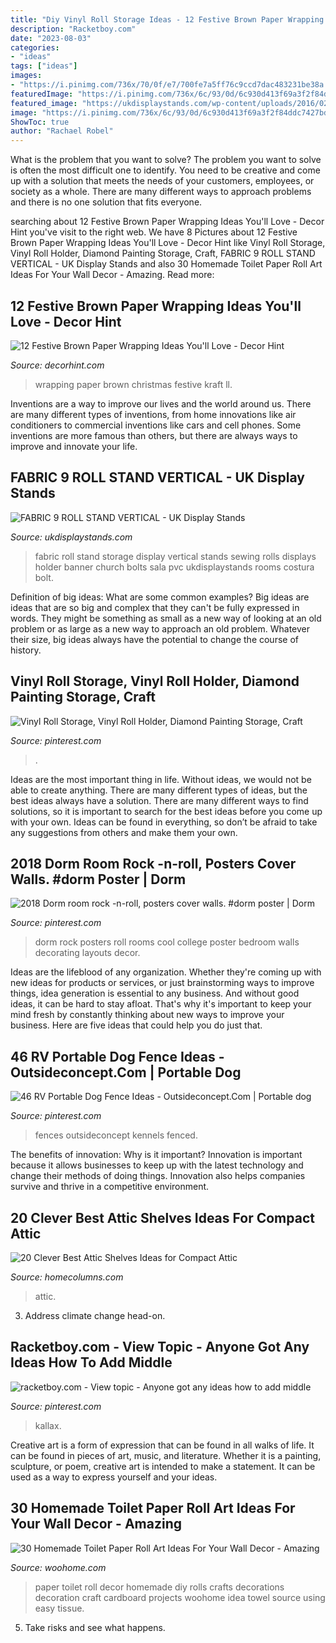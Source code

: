 ```yaml
---
title: "Diy Vinyl Roll Storage Ideas - 12 Festive Brown Paper Wrapping Ideas You&#039;ll Love"
description: "Racketboy.com"
date: "2023-08-03"
categories:
- "ideas"
tags: ["ideas"]
images:
- "https://i.pinimg.com/736x/70/0f/e7/700fe7a5ff76c9ccd7dac483231be38a.jpg"
featuredImage: "https://i.pinimg.com/736x/6c/93/0d/6c930d413f69a3f2f84ddc7427bde38b.jpg"
featured_image: "https://ukdisplaystands.com/wp-content/uploads/2016/02/fabric-roll-display-trolley-002.jpg"
image: "https://i.pinimg.com/736x/6c/93/0d/6c930d413f69a3f2f84ddc7427bde38b.jpg"
ShowToc: true
author: "Rachael Robel"
---
```



What is the problem that you want to solve?
The problem you want to solve is often the most difficult one to identify. You need to be creative and come up with a solution that meets the needs of your customers, employees, or society as a whole. There are many different ways to approach problems and there is no one solution that fits everyone.

	

		
searching about 12 Festive Brown Paper Wrapping Ideas You&#039;ll Love - Decor Hint you've visit to the right web. We have 8 Pictures about 12 Festive Brown Paper Wrapping Ideas You&#039;ll Love - Decor Hint like Vinyl Roll Storage, Vinyl Roll Holder, Diamond Painting Storage, Craft, FABRIC 9 ROLL STAND VERTICAL - UK Display Stands and also 30 Homemade Toilet Paper Roll Art Ideas For Your Wall Decor - Amazing. Read more:
		
    
## 12 Festive Brown Paper Wrapping Ideas You&#039;ll Love - Decor Hint

<img loading=lazy src="https://decorhint.com/wp-content/uploads/2018/12/brown-kraft-paper-wrapping-ideas-1.jpg" onerror="this.onerror=null;this.src='https://tse4.mm.bing.net/th?id=OIP.Gg0x5QpJ2CHubJvSmVNFiQHaLH&amp;pid=15.1';" alt="12 Festive Brown Paper Wrapping Ideas You&#039;ll Love - Decor Hint">

_Source: decorhint.com_

>wrapping paper brown christmas festive kraft ll. 

	

Inventions are a way to improve our lives and the world around us. There are many different types of inventions, from home innovations like air conditioners to commercial inventions like cars and cell phones. Some inventions are more famous than others, but there are always ways to improve and innovate your life.

    
## FABRIC 9 ROLL STAND VERTICAL - UK Display Stands

<img loading=lazy src="https://ukdisplaystands.com/wp-content/uploads/2016/02/fabric-roll-display-trolley-002.jpg" onerror="this.onerror=null;this.src='https://tse4.mm.bing.net/th?id=OIP.8VxjQwHFQg2P15AOj3DRNAHaNJ&amp;pid=15.1';" alt="FABRIC 9 ROLL STAND VERTICAL - UK Display Stands">

_Source: ukdisplaystands.com_

>fabric roll stand storage display vertical stands sewing rolls displays holder banner church bolts sala pvc ukdisplaystands rooms costura bolt. 

	

Definition of big ideas: What are some common examples?
Big ideas are ideas that are so big and complex that they can't be fully expressed in words. They might be something as small as a new way of looking at an old problem or as large as a new way to approach an old problem. Whatever their size, big ideas always have the potential to change the course of history.

    
## Vinyl Roll Storage, Vinyl Roll Holder, Diamond Painting Storage, Craft

<img loading=lazy src="https://i.pinimg.com/736x/49/cd/84/49cd8466fdd8b587b2ba53fba41838ea.jpg" onerror="this.onerror=null;this.src='https://tse3.mm.bing.net/th?id=OIP.wAwMaa6ynYLeSDa4U_wVlgHaOJ&amp;pid=15.1';" alt="Vinyl Roll Storage, Vinyl Roll Holder, Diamond Painting Storage, Craft">

_Source: pinterest.com_

>. 

	

Ideas are the most important thing in life. Without ideas, we would not be able to create anything. There are many different types of ideas, but the best ideas always have a solution. There are many different ways to find solutions, so it is important to search for the best ideas before you come up with your own. Ideas can be found in everything, so don’t be afraid to take any suggestions from others and make them your own.

    
## 2018 Dorm Room Rock -n-roll, Posters Cover Walls. #dorm Poster | Dorm

<img loading=lazy src="https://i.pinimg.com/736x/6c/93/0d/6c930d413f69a3f2f84ddc7427bde38b.jpg" onerror="this.onerror=null;this.src='https://tse1.mm.bing.net/th?id=OIP.8lffaDYn3PbjJ2JHSVKoVgHaJ3&amp;pid=15.1';" alt="2018 Dorm room rock -n-roll, posters cover walls. #dorm poster | Dorm">

_Source: pinterest.com_

>dorm rock posters roll rooms cool college poster bedroom walls decorating layouts decor. 

	

Ideas are the lifeblood of any organization. Whether they're coming up with new ideas for products or services, or just brainstorming ways to improve things, idea generation is essential to any business. And without good ideas, it can be hard to stay afloat. That's why it's important to keep your mind fresh by constantly thinking about new ways to improve your business. Here are five ideas that could help you do just that.

    
## 46 RV Portable Dog Fence Ideas - Outsideconcept.Com | Portable Dog

<img loading=lazy src="https://i.pinimg.com/736x/36/48/ce/3648cea5201845a270b9c519a8908d95.jpg" onerror="this.onerror=null;this.src='https://tse2.mm.bing.net/th?id=OIP.JSJpSxRA1wbFOwijPpEJkgHaJ3&amp;pid=15.1';" alt="46 RV Portable Dog Fence Ideas - Outsideconcept.Com | Portable dog">

_Source: pinterest.com_

>fences outsideconcept kennels fenced. 

	

The benefits of innovation: Why is it important?
Innovation is important because it allows businesses to keep up with the latest technology and change their methods of doing things. Innovation also helps companies survive and thrive in a competitive environment.

    
## 20 Clever Best Attic Shelves Ideas For Compact Attic

<img loading=lazy src="https://www.homecolumns.com/wp-content/uploads/2020/10/best-attic-shelves-ideas.jpeg" onerror="this.onerror=null;this.src='https://tse1.mm.bing.net/th?id=OIP.wO4AqmaPHnpoOWc83d7KyAHaDt&amp;pid=15.1';" alt="20 Clever Best Attic Shelves Ideas for Compact Attic">

_Source: homecolumns.com_

>attic. 

	

3. Address climate change head-on. 

    
## Racketboy.com - View Topic - Anyone Got Any Ideas How To Add Middle

<img loading=lazy src="https://i.pinimg.com/736x/70/0f/e7/700fe7a5ff76c9ccd7dac483231be38a.jpg" onerror="this.onerror=null;this.src='https://tse1.mm.bing.net/th?id=OIP.JMsq_8o3suwqG8lx5sd2xAHaFj&amp;pid=15.1';" alt="racketboy.com - View topic - Anyone got any ideas how to add middle">

_Source: pinterest.com_

>kallax. 

	

Creative art is a form of expression that can be found in all walks of life. It can be found in pieces of art, music, and literature. Whether it is a painting, sculpture, or poem, creative art is intended to make a statement. It can be used as a way to express yourself and your ideas.

    
## 30 Homemade Toilet Paper Roll Art Ideas For Your Wall Decor - Amazing

<img loading=lazy src="http://www.woohome.com/wp-content/uploads/2013/08/toilet-paper-roll-wall-art-18.jpg" onerror="this.onerror=null;this.src='https://tse4.mm.bing.net/th?id=OIP.AZz7g_qPD6WvdzjvRU8cugHaMY&amp;pid=15.1';" alt="30 Homemade Toilet Paper Roll Art Ideas For Your Wall Decor - Amazing">

_Source: woohome.com_

>paper toilet roll decor homemade diy rolls crafts decorations decoration craft cardboard projects woohome idea towel source using easy tissue. 

	

5. Take risks and see what happens.

